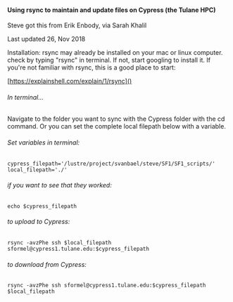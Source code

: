 #### Using rsync to maintain and update files on Cypress (the Tulane HPC)

Steve got this from Erik Enbody, via Sarah Khalil

Last updated 26, Nov 2018

Installation:  rsync may already be installed on your mac or linux computer.  check by typing "rsync" in terminal.  If not, start googling to install it.  If you're not familiar with rsync, this is a good place to start:

[https://explainshell.com/explain/1/rsync]()

###### In terminal...

Navigate to the folder you want to sync with the Cypress folder with the cd command.  Or you can set the complete local filepath below with a variable.

###### Set variables in terminal:
```
cypress_filepath='/lustre/project/svanbael/steve/SF1/SF1_scripts/'
local_filepath='./'
```
###### if you want to see that they worked:
```
echo $cypress_filepath
```

###### to upload to Cypress:
```
rsync -avzPhe ssh $local_filepath sformel@cypress1.tulane.edu:$cypress_filepath
```

###### to download from Cypress:
```
rsync -avzPhe ssh sformel@cypress1.tulane.edu:$cypress_filepath $local_filepath
```
